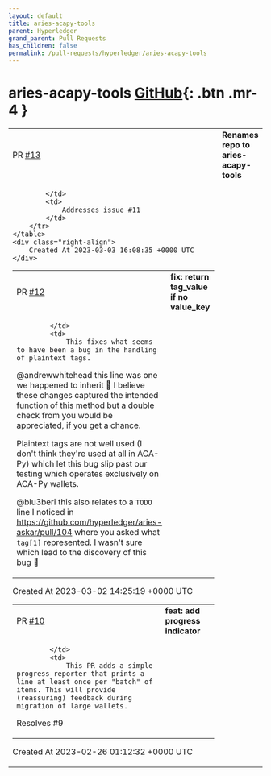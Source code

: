 ```yaml
---
layout: default
title: aries-acapy-tools
parent: Hyperledger
grand_parent: Pull Requests
has_children: false
permalink: /pull-requests/hyperledger/aries-acapy-tools
---
```


# aries-acapy-tools <span class="fs-3 right-align">[GitHub](https://github.com/hyperledger/aries-acapy-tools){: .btn .mr-4 }</span>


<div>
    <table>
        <tr>
            <td>
                PR <a href="https://github.com/hyperledger/aries-acapy-tools/pull/13" class=".btn">#13</a>
            </td>
            <td>
                <b>
                    Renames repo to aries-acapy-tools
                </b>
            </td>
        </tr>
        <tr>
            <td>
                
            </td>
            <td>
                Addresses issue #11
            </td>
        </tr>
    </table>
    <div class="right-align">
        Created At 2023-03-03 16:08:35 +0000 UTC
    </div>
</div>

<div>
    <table>
        <tr>
            <td>
                PR <a href="https://github.com/hyperledger/aries-acapy-tools/pull/12" class=".btn">#12</a>
            </td>
            <td>
                <b>
                    fix: return tag_value if no value_key
                </b>
            </td>
        </tr>
        <tr>
            <td>
                
            </td>
            <td>
                This fixes what seems to have been a bug in the handling of plaintext tags.

@andrewwhitehead this line was one we happened to inherit :slightly_smiling_face: I believe these changes captured the intended function of this method but a double check from you would be appreciated, if you get a chance.

Plaintext tags are not well used (I don't think they're used at all in ACA-Py) which let this bug slip past our testing which operates exclusively on ACA-Py wallets.

@blu3beri this also relates to a `TODO` line I noticed in https://github.com/hyperledger/aries-askar/pull/104 where you asked what `tag[1]` represented. I wasn't sure which lead to the discovery of this bug :slightly_smiling_face: 
            </td>
        </tr>
    </table>
    <div class="right-align">
        Created At 2023-03-02 14:25:19 +0000 UTC
    </div>
</div>

<div>
    <table>
        <tr>
            <td>
                PR <a href="https://github.com/hyperledger/aries-acapy-tools/pull/10" class=".btn">#10</a>
            </td>
            <td>
                <b>
                    feat: add progress indicator
                </b>
            </td>
        </tr>
        <tr>
            <td>
                
            </td>
            <td>
                This PR adds a simple progress reporter that prints a line at least once per "batch" of items. This will provide (reassuring) feedback during migration of large wallets.

Resolves #9
            </td>
        </tr>
    </table>
    <div class="right-align">
        Created At 2023-02-26 01:12:32 +0000 UTC
    </div>
</div>

